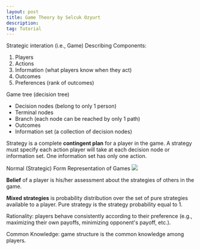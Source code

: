 ```yaml
---
layout: post
title: Game Theory by Selcuk Ozyurt
description: 
tag: Tutorial
---
```


Strategic interation (i.e., Game) Describing Components:
1. Players
2. Actions
3. Information (what players know when they act)
4. Outcomes
5. Preferences (rank of outcomes)

Game tree (decision tree)
* Decision nodes (belong to only 1 person)
* Terminal nodes
* Branch (each node can be reached by only 1 path)
* Outcomes
* Information set (a collection of decision nodes)

Strategy is a complete **contingent plan** for a player in the game. A strategy must specify each action player will take at each decision node or information set. One information set has only one action.

Normal (Strategic) Form Representation of Games
![](https://policonomics.com/wp-content/uploads/2016/02/Strategic-form-sequential.jpg)

**Belief** of a player is his/her assessment about the strategies of others in the game. 

**Mixed strategies** is probability distribution over the set of pure strategies available to a player. Pure strategy is the strategy probability equal to 1.

Rationality: players behave consistently according to their preference (e.g., maximizing their own payoffs, minimizing opponent's payoff, etc.). 

Common Knowledge: game structure is the common knowledge among players. 





